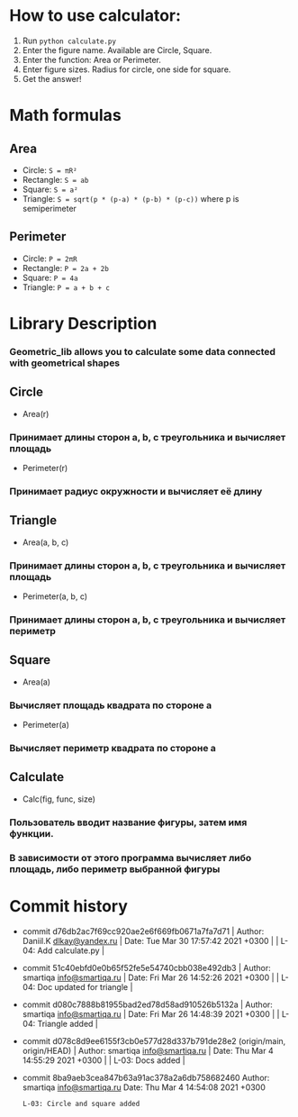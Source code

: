 
# How to use calculator:
1. Run `python calculate.py`
2. Enter the figure name. Available are Circle, Square.
3. Enter the function: Area or Perimeter.
4. Enter figure sizes. Radius for circle, one side for square.
5. Get the answer!

# Math formulas
## Area
- Circle: `S = πR²`
- Rectangle: `S = ab`
- Square: `S = a²`
- Triangle: `S = sqrt(p * (p-a) * (p-b) * (p-c))` where p is semiperimeter

## Perimeter
- Circle: `P = 2πR`
- Rectangle: `P = 2a + 2b`
- Square: `P = 4a`
- Triangle: `P = a + b + c`

# Library Description
### Geometric_lib allows you to calculate some data connected with geometrical shapes

## Circle
- Area(r)
### Принимает длины сторон a, b, c треугольника и вычисляет площадь 

- Perimeter(r)
### Принимает радиус окружности и вычисляет её длину

## Triangle
- Area(a, b, c)
### Принимает длины сторон a, b, c треугольника и вычисляет площадь

- Perimeter(a, b, c)
### Принимает длины сторон a, b, c треугольника и вычисляет периметр

## Square
- Area(a)
### Вычисляет площадь квадрата по стороне а 

- Perimeter(a)
### Вычисляет периметр квадрата по стороне а

## Calculate
- Calc(fig, func, size)
### Пользователь вводит название фигуры, затем имя функции.
### В зависимости от этого программа вычисляет либо площадь, либо периметр выбранной фигуры

# Commit history
* commit d76db2ac7f69cc920ae2e6f669fb0671a7fa7d71
| Author: Daniil.K <dlkay@yandex.ru>
| Date:   Tue Mar 30 17:57:42 2021 +0300
|
|     L-04: Add calculate.py
|
* commit 51c40ebfd0e0b65f52fe5e54740cbb038e492db3
| Author: smartiqa <info@smartiqa.ru>
| Date:   Fri Mar 26 14:52:26 2021 +0300
|
|     L-04: Doc updated for triangle
|
* commit d080c7888b81955bad2ed78d58ad910526b5132a
| Author: smartiqa <info@smartiqa.ru>
| Date:   Fri Mar 26 14:48:39 2021 +0300
|
|     L-04: Triangle added
|
* commit d078c8d9ee6155f3cb0e577d28d337b791de28e2 (origin/main, origin/HEAD)
| Author: smartiqa <info@smartiqa.ru>
| Date:   Thu Mar 4 14:55:29 2021 +0300
|
|     L-03: Docs added
|
* commit 8ba9aeb3cea847b63a91ac378a2a6db758682460
  Author: smartiqa <info@smartiqa.ru>
  Date:   Thu Mar 4 14:54:08 2021 +0300

      L-03: Circle and square added
